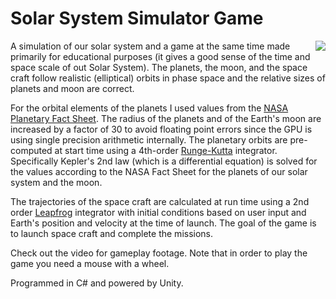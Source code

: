 # Solar System Simulator Game

<a href="https://www.youtube.com/watch?v=1qL-AhrCbQ8"><img src="https://img.youtube.com/vi/1qL-AhrCbQ8/0.jpg" align="right"></a>

A simulation of our solar system and a game at the same time made primarily for educational purposes (it gives a good sense of the time and space scale of out Solar System). The planets, the moon, and the space craft follow realistic (elliptical) orbits in phase space and the relative sizes of planets and moon are correct.

For the orbital elements of the planets I used values from the [NASA Planetary Fact Sheet][2]. The radius of the planets and of the Earth's moon are increased by a factor of 30 to avoid floating point errors since the GPU is using single precision arithmetic internally. The planetary orbits are pre-computed at start time using a 4th-order [Runge-Kutta][1] integrator. Specifically Kepler's 2nd law (which is a differential equation) is solved for the values according to the NASA Fact Sheet for the planets of our solar system and the moon.

The trajectories of the space craft are calculated at run time using a 2nd order [Leapfrog][3] integrator with initial conditions based on user input and Earth's position and velocity at the time of launch. The goal of the game is to launch space craft and complete the missions.

Check out the video for gameplay footage. Note that in order to play the game you need a mouse with a wheel.

Programmed in C# and powered by Unity. 

[1]: <https://en.wikipedia.org/wiki/Runge–Kutta_methods>
[2]: <https://nssdc.gsfc.nasa.gov/planetary/factsheet/>
[3]: <https://en.wikipedia.org/wiki/Leapfrog_integration>
